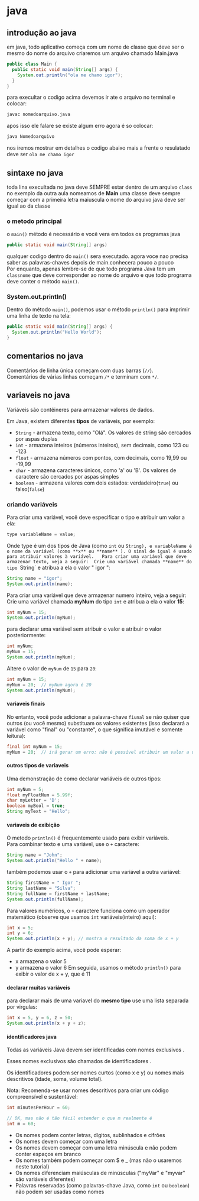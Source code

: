 # java
## introdução ao java
em java, todo aplicativo começa com um nome de classe que deve ser o mesmo do nome do arquivo 
 criaremos um arquivo chamado Main.java
```` java
public class Main {
  public static void main(String[] args) {
    System.out.println("ola me chamo igor");
  }
}

````  
para execultar o codigo acima devemos ir ate o arquivo no terminal e colocar:
```` sh
javac nomedoarquivo.java
```` 
apos isso ele falare se existe algum erro agora é so colocar:
```` sh
java Nomedoarquivo
````  
nos iremos mostrar em detalhes o codigo abaixo mais a frente o resulatado deve ser `ola me chamo igor`
## sintaxe no java
 toda lina execultada no java deve SEMPRE estar dentro de um arquivo `class` no exemplo da outra aula nomeamos de **Main** uma classe deve sempre começar com a primeira letra maiuscula
 o nome do arquivo java deve ser igual ao da classe 
### o metodo principal 
o `main()` método é necessário e você vera em todos os programas java
```` java
public static void main(String[] args)
```` 
qualquer codigo dentro do `main()` sera executado. agora voce nao precisa saber as palavras-chaves depois de main.conhecera pouco a pouco  
 Por enquanto, apenas lembre-se de que todo programa Java tem um `classnome` que deve corresponder ao nome do arquivo e que todo programa deve conter o método `main()`.
### System.out.println()
Dentro do método `main()`, podemos usar o método `println()` para imprimir uma linha de texto na tela:
```` java 
public static void main(String[] args) {
  System.out.println("Hello World");
}
````

## comentarios no java
Comentários de linha única começam com duas barras (`//`).  
 Comentários de várias linhas começam `/*` e terminam com `*/`.
## variaveis no java
Variáveis ​​são contêineres para armazenar valores de dados.

Em Java, existem diferentes **tipos** de variáveis, por exemplo:

* `String` - armazena texto, como "Olá". Os valores de string são cercados por aspas duplas
* `int` - armazena inteiros (números inteiros), sem decimais, como 123 ou -123
* `float` - armazena números com pontos, com decimais, como 19,99 ou -19,99
* `char` - armazena caracteres únicos, como 'a' ou 'B'. Os valores de caractere são cercados por aspas simples
* `boolean` - armazena valores com dois estados: verdadeiro(`true`) ou falso(`false`)
### criando variáveis 
Para criar uma variável, você deve especificar o tipo e atribuir um valor a ela:
```` java
type variableName = value;
```` 
 Onde type é um dos tipos de Java (como `int` ou `String), e variableName é o nome da variável (como **x** ou **name** ). O sinal de igual é usado para atribuir valores à variável.  
 Para criar uma variável que deve armazenar texto, veja a seguir: 
 Crie uma variável chamada **name** do tipo `String` e atribua a ela o valor " igor ":
```` java
String name = "igor";
System.out.println(name);
````

 Para criar uma variável que deve armazenar numero inteiro, veja a seguir: 
 Crie uma variável chamada **myNum** do tipo `int` e atribua a ela o valor **15**:
```` java
int myNum = 15;
System.out.println(myNum);
```` 
 para declarar uma variável sem atribuir o valor e atribuir o valor posteriormente:
```` java
int myNum;
myNum = 15;
System.out.println(myNum);
```` 
Altere o valor de `myNum` de `15` para `20`:
```` java 
int myNum = 15;
myNum = 20;  // myNum agora é 20
System.out.println(myNum);
```` 
#### variaveis finais
No entanto, você pode adicionar a palavra-chave `fiunal` se não quiser que outros (ou você mesmo) substituam os valores existentes (isso declarará a variável como "final" ou "constante", o que significa imutável e somente leitura):
```` java
final int myNum = 15;
myNum = 20;  // irá gerar um erro: não é possível atribuir um valor a uma variável final
````

#### outros tipos de variaveis
Uma demonstração de como declarar variáveis ​​de outros tipos:
```` java
int myNum = 5;
float myFloatNum = 5.99f;
char myLetter = 'D';
boolean myBool = true;
String myText = "Hello";
```` 
#### variaveis de exibição
 O metodo `println()` é frequentemente usado para exibir variáveis.  
 Para combinar texto e uma variável, use o `+` caractere:
```` java
String name = "John";
System.out.println("Hello " + name);
```` 
também podemos usar o ` + ` para adicionar uma variável a outra variável:
```` java
String firstName = " Igor ";
String lastName = "Silva";
String fullName = firstName + lastName;
System.out.println(fullName);
```` 
Para valores numéricos, o ` + ` caractere funciona como um operador matemático (observe que usamos `int` variáveis ​​(inteiro) aqui):
```` java
int x = 5;
int y = 6;
System.out.println(x + y); // mostra o resultado da soma de x + y
```` 
A partir do exemplo acima, você pode esperar:

* x armazena o valor 5
* y armazena o valor 6
Em seguida, usamos o método `println()` para exibir o valor de x + y, que é 11
#### declarar muitas variáveis
para declarar mais de uma variavel do **mesmo tipo** use uma lista separada por virgulas:
```` java 
int x = 5, y = 6, z = 50;
System.out.println(x + y + z);
```` 
#### identificadores java
 Todas as variáveis ​​Java devem ser identificadas com nomes exclusivos .  

 Esses nomes exclusivos são chamados de identificadores .  

 Os identificadores podem ser nomes curtos (como x e y) ou nomes mais descritivos (idade, soma, volume total).  

 Nota: Recomenda-se usar nomes descritivos para criar um código compreensível e sustentável:  
```` java
int minutesPerHour = 60;

// OK, mas não é tão fácil entender o que m realmente é
int m = 60;
```` 
* Os nomes podem conter letras, dígitos, sublinhados e cifrões
* Os nomes devem começar com uma letra
* Os nomes devem começar com uma letra minúscula e não podem conter espaços em branco
* Os nomes também podem começar com $ e _ (mas não o usaremos neste tutorial)
* Os nomes diferenciam maiúsculas de minúsculas ("myVar" e "myvar" são variáveis ​​diferentes)
* Palavras reservadas (como palavras-chave Java, como `int` ou `boolean`) não podem ser usadas como nomes